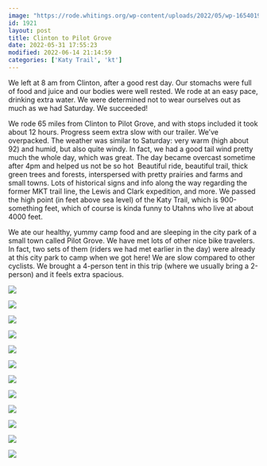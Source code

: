 ```yaml
---
image: "https://rode.whitings.org/wp-content/uploads/2022/05/wp-1654019100721-scaled.jpg"
id: 1921
layout: post
title: Clinton to Pilot Grove
date: 2022-05-31 17:55:23
modified: 2022-06-14 21:14:59
categories: ['Katy Trail', 'kt']
---
```



We left at 8 am from Clinton, after a good rest day. Our stomachs were full of food and juice and our bodies were well rested. We rode at an easy pace, drinking extra water. We were determined not to wear ourselves out as much as we had Saturday. We succeeded!




We rode 65 miles from Clinton to Pilot Grove, and with stops included it took about 12 hours. Progress seem extra slow with our trailer. We’ve overpacked. The weather was similar to Saturday: very warm (high about 92) and humid, but also quite windy. In fact, we had a good tail wind pretty much the whole day, which was great. The day became overcast sometime after 4pm and helped us not be so hot  Beautiful ride, beautiful trail, thick green trees and forests, interspersed with pretty prairies and farms and small towns. Lots of historical signs and info along the way regarding the former MKT trail line, the Lewis and Clark expedition, and more. We passed the high point (in feet above sea level) of the Katy Trail, which is 900-something feet, which of course is kinda funny to Utahns who live at about 4000 feet.




We ate our healthy, yummy camp food and are sleeping in the city park of a small town called Pilot Grove. We have met lots of other nice bike travelers. In fact, two sets of them (riders we had met earlier in the day) were already at this city park to camp when we got here! We are slow compared to other cyclists. We brought a 4-person tent in this trip (where we usually bring a 2-person) and it feels extra spacious. 





![](https://rode.whitings.org/wp-content/uploads/2022/05/wp-1654019101315-scaled.jpg)


![](https://rode.whitings.org/wp-content/uploads/2022/05/wp-1654019101292-scaled.jpg)


![](https://rode.whitings.org/wp-content/uploads/2022/05/wp-1654019101244-scaled.jpg)


![](https://rode.whitings.org/wp-content/uploads/2022/05/wp-1654019101045-scaled.jpg)


![](https://rode.whitings.org/wp-content/uploads/2022/05/wp-1654019101199-scaled.jpg)


![](https://rode.whitings.org/wp-content/uploads/2022/05/wp-1654019100966-scaled.jpg)


![](https://rode.whitings.org/wp-content/uploads/2022/05/wp-1654019101154-scaled.jpg)


![](https://rode.whitings.org/wp-content/uploads/2022/05/wp-1654019101176-scaled.jpg)


![](https://rode.whitings.org/wp-content/uploads/2022/05/wp-1654019101338-scaled.jpg)


![](https://rode.whitings.org/wp-content/uploads/2022/05/wp-1654019101522-scaled.jpg)


![](https://rode.whitings.org/wp-content/uploads/2022/05/wp-1654019101265-scaled.jpg)


![](https://rode.whitings.org/wp-content/uploads/2022/05/wp-1654019101420-scaled.jpg)


